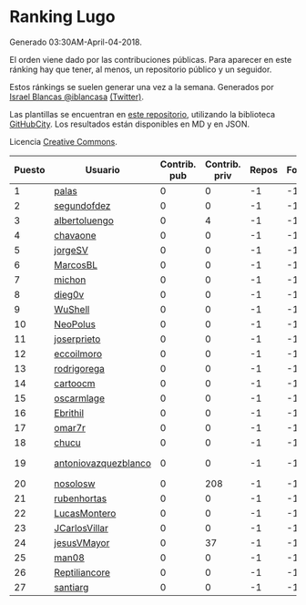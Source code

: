# Ranking Lugo

Generado 03:30AM-April-04-2018.

El orden viene dado por las contribuciones públicas. Para aparecer en este ránking hay que tener, al menos, un repositorio público y un seguidor.

Estos ránkings se suelen generar una vez a la semana. Generados por [Israel Blancas @iblancasa](https://github.com/iblancasa/) [(Twitter)](https://twitter.com/iblancasa).

Las plantillas se encuentran en [este repositorio](https://github.com/iblancasa/GH-Spanish-Ranking), utilizando la biblioteca [GitHubCity](https://github.com/iblancasa/GitHubCity). Los resultados están disponibles en MD y en JSON.

Licencia [Creative Commons](https://creativecommons.org/licenses/by/4.0/).

| Puesto   |  Usuario  | Contrib. pub | Contrib. priv |Repos| Followers | Desde |  Avatar  |
|----------|-----------|--------------|---------------|-----|-----------|-------|----------|
|1|[palas](https://github.com/palas)|0|0|-1|-1||![palas]()|
|2|[segundofdez](https://github.com/segundofdez)|0|0|-1|-1||![segundofdez]()|
|3|[albertoluengo](https://github.com/albertoluengo)|0|4|-1|-1||![albertoluengo]()|
|4|[chavaone](https://github.com/chavaone)|0|0|-1|-1||![chavaone]()|
|5|[jorgeSV](https://github.com/jorgeSV)|0|0|-1|-1||![jorgeSV]()|
|6|[MarcosBL](https://github.com/MarcosBL)|0|0|-1|-1||![MarcosBL]()|
|7|[michon](https://github.com/michon)|0|0|-1|-1||![michon]()|
|8|[dieg0v](https://github.com/dieg0v)|0|0|-1|-1||![dieg0v]()|
|9|[WuShell](https://github.com/WuShell)|0|0|-1|-1||![WuShell]()|
|10|[NeoPolus](https://github.com/NeoPolus)|0|0|-1|-1||![NeoPolus]()|
|11|[joserprieto](https://github.com/joserprieto)|0|0|-1|-1||![joserprieto]()|
|12|[eccoilmoro](https://github.com/eccoilmoro)|0|0|-1|-1||![eccoilmoro]()|
|13|[rodrigorega](https://github.com/rodrigorega)|0|0|-1|-1||![rodrigorega]()|
|14|[cartoocm](https://github.com/cartoocm)|0|0|-1|-1||![cartoocm]()|
|15|[oscarmlage](https://github.com/oscarmlage)|0|0|-1|-1||![oscarmlage]()|
|16|[Ebrithil](https://github.com/Ebrithil)|0|0|-1|-1||![Ebrithil]()|
|17|[omar7r](https://github.com/omar7r)|0|0|-1|-1||![omar7r]()|
|18|[chucu](https://github.com/chucu)|0|0|-1|-1||![chucu]()|
|19|[antoniovazquezblanco](https://github.com/antoniovazquezblanco)|0|0|-1|-1||![antoniovazquezblanco]()|
|20|[nosolosw](https://github.com/nosolosw)|0|208|-1|-1||![nosolosw]()|
|21|[rubenhortas](https://github.com/rubenhortas)|0|0|-1|-1||![rubenhortas]()|
|22|[LucasMontero](https://github.com/LucasMontero)|0|0|-1|-1||![LucasMontero]()|
|23|[JCarlosVillar](https://github.com/JCarlosVillar)|0|0|-1|-1||![JCarlosVillar]()|
|24|[jesusVMayor](https://github.com/jesusVMayor)|0|37|-1|-1||![jesusVMayor]()|
|25|[man08](https://github.com/man08)|0|0|-1|-1||![man08]()|
|26|[Reptiliancore](https://github.com/Reptiliancore)|0|0|-1|-1||![Reptiliancore]()|
|27|[santiarg](https://github.com/santiarg)|0|0|-1|-1||![santiarg]()|
